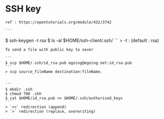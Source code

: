 # SSH key
	ref : https://opentutorials.org/module/432/3742
	
	```
  $ ssh-keygen -t rsa
  $ ls -al $HOME/ssh-client/.ssh/
	```
	> -t : (default : rsa)  
	
	To send a file with public key to sever
	
	```
	$ scp $HOME/.ssh/id_rsa.pub egoing@egoing.net:id_rsa.pub
	```
	> scp source_fileName destination:fileName. 
	
	
	```
	$ mkdir .ssh
	$ chmod 700 .shh
	$ cat $HOME/id_rsa.pub >> $HOME/.ssh/authorized_keys
	```
	> `>>` redirection (append)
	> `>` redirection (replace, overwriting)
